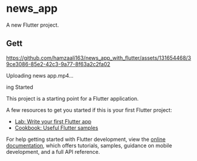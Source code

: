 # news_app

A new Flutter project.

## Gett


https://github.com/hamzaali163/news_app_with_flutter/assets/131654468/39ce3086-85e2-42c3-9a77-8f63a2c2fa02


Uploading news app.mp4…

ing Started

This project is a starting point for a Flutter application.

A few resources to get you started if this is your first Flutter project:

- [Lab: Write your first Flutter app](https://docs.flutter.dev/get-started/codelab)
- [Cookbook: Useful Flutter samples](https://docs.flutter.dev/cookbook)

For help getting started with Flutter development, view the
[online documentation](https://docs.flutter.dev/), which offers tutorials,
samples, guidance on mobile development, and a full API reference.
